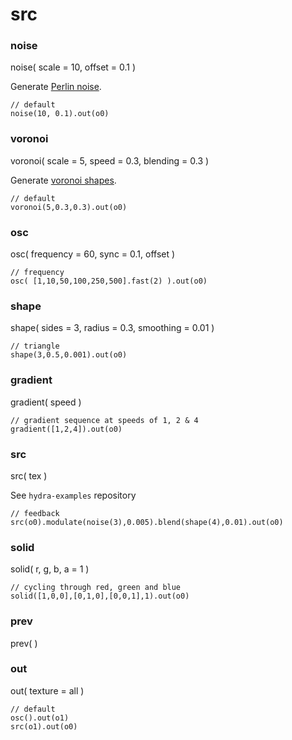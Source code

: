 
# src


### noise
noise( scale = 10, offset = 0.1 )

Generate [Perlin noise](https://en.wikipedia.org/wiki/Perlin_noise).
   

```hydra
// default
noise(10, 0.1).out(o0)
```

### voronoi
voronoi( scale = 5, speed = 0.3, blending = 0.3 )

Generate [voronoi shapes](https://en.wikipedia.org/wiki/Voronoi_diagram).
   

```hydra
// default
voronoi(5,0.3,0.3).out(o0)
```

### osc
osc( frequency = 60, sync = 0.1, offset )


```hydra
// frequency
osc( [1,10,50,100,250,500].fast(2) ).out(o0)
```

### shape
shape( sides = 3, radius = 0.3, smoothing = 0.01 )


```hydra
// triangle
shape(3,0.5,0.001).out(o0)
```

### gradient
gradient( speed )


```hydra
// gradient sequence at speeds of 1, 2 & 4
gradient([1,2,4]).out(o0)
```

### src
src( tex )

See `hydra-examples` repository
   

```hydra
// feedback
src(o0).modulate(noise(3),0.005).blend(shape(4),0.01).out(o0)
```

### solid
solid( r, g, b, a = 1 )


```hydra
// cycling through red, green and blue
solid([1,0,0],[0,1,0],[0,0,1],1).out(o0)
```

### prev
prev(  )



### out
out( texture = all )


```hydra
// default
osc().out(o1)
src(o1).out(o0)
```

